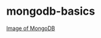 # mongodb-basics
[Image of MongoDB](https://github.com/lape15/mongodb-basics/blob/master/Mongo1.PNG)